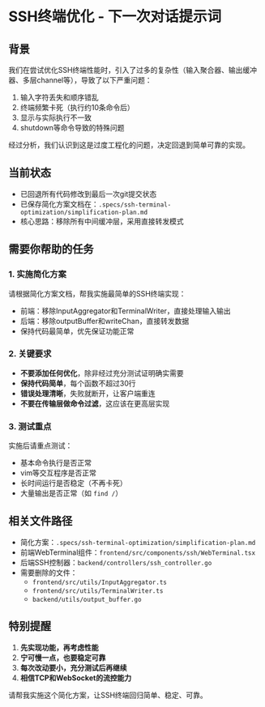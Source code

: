 # SSH终端优化 - 下一次对话提示词

## 背景
我们在尝试优化SSH终端性能时，引入了过多的复杂性（输入聚合器、输出缓冲器、多层channel等），导致了以下严重问题：
1. 输入字符丢失和顺序错乱
2. 终端频繁卡死（执行约10条命令后）
3. 显示与实际执行不一致
4. shutdown等命令导致的特殊问题

经过分析，我们认识到这是过度工程化的问题，决定回退到简单可靠的实现。

## 当前状态
- 已回退所有代码修改到最后一次git提交状态
- 已保存简化方案文档在：`.specs/ssh-terminal-optimization/simplification-plan.md`
- 核心思路：移除所有中间缓冲层，采用直接转发模式

## 需要你帮助的任务

### 1. 实施简化方案
请根据简化方案文档，帮我实施最简单的SSH终端实现：
- 前端：移除InputAggregator和TerminalWriter，直接处理输入输出
- 后端：移除outputBuffer和writeChan，直接转发数据
- 保持代码最简单，优先保证功能正常

### 2. 关键要求
- **不要添加任何优化**，除非经过充分测试证明确实需要
- **保持代码简单**，每个函数不超过30行
- **错误处理清晰**，失败就断开，让客户端重连
- **不要在传输层做命令过滤**，这应该在更高层实现

### 3. 测试重点
实施后请重点测试：
- 基本命令执行是否正常
- vim等交互程序是否正常
- 长时间运行是否稳定（不再卡死）
- 大量输出是否正常（如 `find /`）

## 相关文件路径
- 简化方案：`.specs/ssh-terminal-optimization/simplification-plan.md`
- 前端WebTerminal组件：`frontend/src/components/ssh/WebTerminal.tsx`
- 后端SSH控制器：`backend/controllers/ssh_controller.go`
- 需要删除的文件：
  - `frontend/src/utils/InputAggregator.ts`
  - `frontend/src/utils/TerminalWriter.ts`
  - `backend/utils/output_buffer.go`

## 特别提醒
1. **先实现功能，再考虑性能**
2. **宁可慢一点，也要稳定可靠**
3. **每次改动要小，充分测试后再继续**
4. **相信TCP和WebSocket的流控能力**

请帮我实施这个简化方案，让SSH终端回归简单、稳定、可靠。